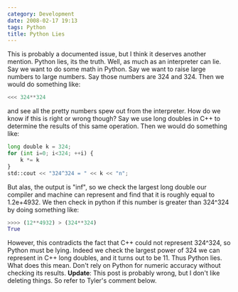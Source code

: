 ```yaml
---
category: Development
date: 2008-02-17 19:13
tags: Python
title: Python Lies
---
```


This is probably a documented issue, but I think it deserves another
mention. Python lies, its the truth. Well, as much as an interpreter can
lie. Say we want to do some math in Python. Say we want to raise large
numbers to large numbers. Say those numbers are 324 and 324. Then we
would do something like:

```python
<<< 324**324
```

and see all the pretty numbers spew out from the interpreter. How do we
know if this is right or wrong though? Say we use long doubles in C++ to
determine the results of this same operation. Then we would do something
like:

```python
long double k = 324;
for (int i=0; i<324; ++i) {
    k *= k
}
std::cout << "324^324 = " << k << "n";
```

But alas, the output is "inf", so we check the largest long double our
compiler and machine can represent and find that it is roughly equal to
1.2e+4932. We then check in python if this number is greater than
324\^324 by doing something like:

```python
>>>> (12**4932) > (324**324)
True
```

However, this contradicts the fact that C++ could not represent
324\^324, so Python must be lying. Indeed we check the largest power of
324 we can represent in C++ long doubles, and it turns out to be 11.
Thus Python lies. What does this mean. Don't rely on Python for numeric
accuracy without checking its results. **Update**: This post is probably
wrong, but I don't like deleting things. So refer to Tyler's comment
below.
